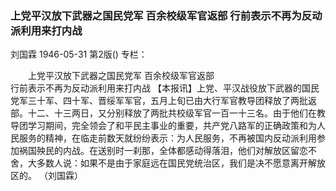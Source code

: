 ### 上党平汉放下武器之国民党军  百余校级军官返部  行前表示不再为反动派利用来打内战
刘国霖
1946-05-31
第2版()
专栏：

　　上党平汉放下武器之国民党军
    百余校级军官返部   
    行前表示不再为反动派利用来打内战
    【本报讯】上党、平汉战役放下武器的国民党军三十军、四十军、晋绥军军官，五月上旬已由大行军官教导团释放了两批返部。十二、十三两日，又分别释放了两批共校级军官一百一十三名。由于他们在教导团学习期间，完全领会了和平民主事业的重要，共产党八路军的正确政策和为人民服务的精神，在临走前数天就纷纷表示：为人民服务，不再被国内反动派利用参加祸国殃民的内战。在送别时一刹那，全体都感动得落泪，他们对解放区留恋不舍，大多数人说：如果不是由于家庭远在国民党统治区，我们是决不愿意离开解放区的。
    （刘国霖）
